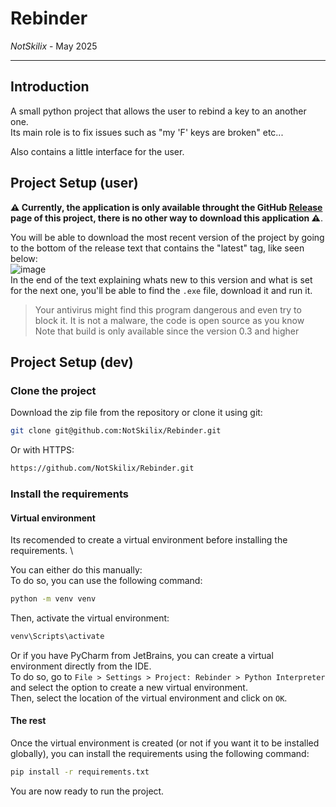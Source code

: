 # Rebinder
*NotSkilix* - May 2025

---

## Introduction
A small python project that allows the user to rebind a key to an another one. \
Its main role is to fix issues such as "my 'F' keys are broken" etc...

Also contains a little interface for the user.

## Project Setup (user)
**⚠️ Currently, the application is only available throught the GitHub [Release](https://github.com/NotSkilix/Rebinder/releases) page of this project, there is no other way to download this application ⚠️**.

You will be able to download the most recent version of the project by going to the bottom of the release text that contains the "latest" tag, like seen below: \
![image](https://github.com/user-attachments/assets/92deb5d8-20a2-47e2-a333-7493305b557c) \
In the end of the text explaining whats new to this version and what is set for the next one, you'll be able to find the `.exe` file, download it and run it. 

> Your antivirus might find this program dangerous and even try to block it. It is not a malware, the code is open source as you know \
> Note that build is only available since the version 0.3 and higher


## Project Setup (dev)
### Clone the project
Download the zip file from the repository or clone it using git:
```bash
git clone git@github.com:NotSkilix/Rebinder.git
```
Or with HTTPS:
````bash
https://github.com/NotSkilix/Rebinder.git
````

### Install the requirements
#### Virtual environment
Its recomended to create a virtual environment before installing the requirements. \

You can either do this manually: \
To do so, you can use the following command:
```bash
python -m venv venv
```
Then, activate the virtual environment:
```bash
venv\Scripts\activate
```

Or if you have PyCharm from JetBrains, you can create a virtual environment directly from the IDE. \
To do so, go to `File > Settings > Project: Rebinder > Python Interpreter` and select the option to create a new virtual environment. \
Then, select the location of the virtual environment and click on `OK`. 

#### The rest
Once the virtual environment is created (or not if you want it to be installed globally), you can install the requirements using the following command:
```bash
pip install -r requirements.txt
```

You are now ready to run the project. 
